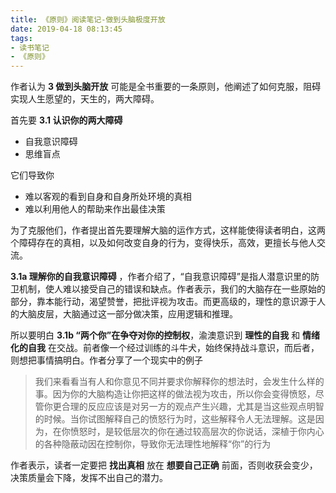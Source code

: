 ```yaml
---
title: 《原则》阅读笔记-做到头脑极度开放
date: 2019-04-18 08:13:45
tags:
- 读书笔记
- 《原则》
---
```


作者认为 **3 做到头脑开放** 可能是全书重要的一条原则，他阐述了如何克服，阻碍实现人生愿望的，天生的，两大障碍。

首先要 **3.1 认识你的两大障碍**

- 自我意识障碍
- 思维盲点

它们导致你

- 难以客观的看到自身和自身所处环境的真相
- 难以利用他人的帮助来作出最佳决策

为了克服他们，作者提出首先要理解大脑的运作方式，这样能使得读者明白，这两个障碍存在的真相，以及如何改变自身的行为，变得快乐，高效，更擅长与他人交流。

**3.1a 理解你的自我意识障碍** ，作者介绍了，“自我意识障碍”是指人潜意识里的防卫机制，使人难以接受自己的错误和缺点。作者表示，我们的大脑存在一些原始的部分，靠本能行动，渴望赞誉，把批评视为攻击。而更高级的，理性的意识源于人的大脑皮层，大脑通过这一部分做决策，应用逻辑和推理。

所以要明白 **3.1b “两个你”在争夺对你的控制权**，渝澳意识到 **理性的自我** 和 **情绪化的自我** 在交战。前者像一个经过训练的斗牛犬，始终保持战斗意识，而后者，则想把事情搞明白。作者分享了一个现实中的例子

> 我们来看看当有人和你意见不同并要求你解释你的想法时，会发生什么样的事。因为你的大脑构造让你把这样的做法视为攻击，所以你会变得愤怒，尽管你更合理的反应应该是对另一方的观点产生兴趣，尤其是当这些观点明智的时候。当你试图解释自己的愤怒行为时，这些解释令人无法理解。这是因为，在你愤怒时，是较低层次的你在通过较高层次的你说话，深植于你内心的各种隐蔽动因在控制你，导致你无法理性地解释“你”的行为

作者表示，读者一定要把 **找出真相** 放在 **想要自己正确** 前面，否则收获会变少，决策质量会下降，发挥不出自己的潜力。
